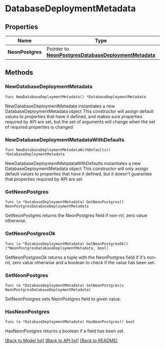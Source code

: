 # DatabaseDeploymentMetadata

## Properties

Name | Type | Description | Notes
------------ | ------------- | ------------- | -------------
**NeonPostgres** | Pointer to [**NeonPostgresDatabaseDeploymentMetadata**](NeonPostgresDatabaseDeploymentMetadata.md) |  | [optional] 

## Methods

### NewDatabaseDeploymentMetadata

`func NewDatabaseDeploymentMetadata() *DatabaseDeploymentMetadata`

NewDatabaseDeploymentMetadata instantiates a new DatabaseDeploymentMetadata object
This constructor will assign default values to properties that have it defined,
and makes sure properties required by API are set, but the set of arguments
will change when the set of required properties is changed

### NewDatabaseDeploymentMetadataWithDefaults

`func NewDatabaseDeploymentMetadataWithDefaults() *DatabaseDeploymentMetadata`

NewDatabaseDeploymentMetadataWithDefaults instantiates a new DatabaseDeploymentMetadata object
This constructor will only assign default values to properties that have it defined,
but it doesn't guarantee that properties required by API are set

### GetNeonPostgres

`func (o *DatabaseDeploymentMetadata) GetNeonPostgres() NeonPostgresDatabaseDeploymentMetadata`

GetNeonPostgres returns the NeonPostgres field if non-nil, zero value otherwise.

### GetNeonPostgresOk

`func (o *DatabaseDeploymentMetadata) GetNeonPostgresOk() (*NeonPostgresDatabaseDeploymentMetadata, bool)`

GetNeonPostgresOk returns a tuple with the NeonPostgres field if it's non-nil, zero value otherwise
and a boolean to check if the value has been set.

### SetNeonPostgres

`func (o *DatabaseDeploymentMetadata) SetNeonPostgres(v NeonPostgresDatabaseDeploymentMetadata)`

SetNeonPostgres sets NeonPostgres field to given value.

### HasNeonPostgres

`func (o *DatabaseDeploymentMetadata) HasNeonPostgres() bool`

HasNeonPostgres returns a boolean if a field has been set.


[[Back to Model list]](../README.md#documentation-for-models) [[Back to API list]](../README.md#documentation-for-api-endpoints) [[Back to README]](../README.md)


